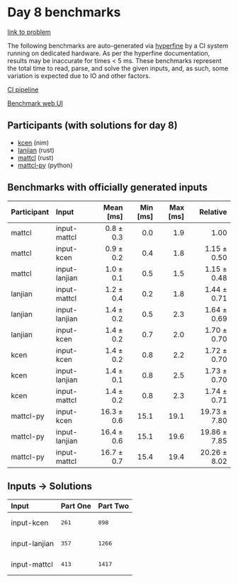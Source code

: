 # Day 8 benchmarks

[link to problem](https://adventofcode.com/2024/day/8)

The following benchmarks are auto-generated via
[hyperfine](https://github.com/sharkdp/hyperfine) by a CI system running on
dedicated hardware. As per the hyperfine documentation, results may be
inaccurate for times < 5 ms. These benchmarks represent the total time to read,
parse, and solve the given inputs, and, as such, some variation is expected due
to IO and other factors.

[CI pipeline](http://ci.papercode.net:8080/teams/main/pipelines/aoc2024)

[Benchmark web UI](https://aoc.ancalagon.black)


## Participants (with solutions for day 8)

- [kcen](https://github.com/kcen/aoc2024) (nim)
- [lanjian](https://github.com/lanjian/aoc-2024) (rust)
- [mattcl](https://github.com/mattcl/aoc2024) (rust)
- [mattcl-py](https://github.com/mattcl/aoc2024-py) (python)


## Benchmarks with officially generated inputs

| Participant | Input | Mean [ms] | Min [ms] | Max [ms] | Relative |
|:---|:---|---:|---:|---:|---:|
| mattcl | input-mattcl | 0.8 ± 0.3 | 0.0 | 1.9 | 1.00 |
| mattcl | input-kcen | 0.9 ± 0.2 | 0.4 | 1.8 | 1.15 ± 0.50 |
| mattcl | input-lanjian | 1.0 ± 0.1 | 0.5 | 1.5 | 1.15 ± 0.48 |
| lanjian | input-mattcl | 1.2 ± 0.4 | 0.2 | 1.8 | 1.44 ± 0.71 |
| lanjian | input-lanjian | 1.4 ± 0.2 | 0.5 | 2.3 | 1.64 ± 0.69 |
| lanjian | input-kcen | 1.4 ± 0.2 | 0.7 | 2.0 | 1.70 ± 0.70 |
| kcen | input-kcen | 1.4 ± 0.2 | 0.8 | 2.2 | 1.72 ± 0.70 |
| kcen | input-lanjian | 1.4 ± 0.1 | 0.8 | 2.5 | 1.73 ± 0.70 |
| kcen | input-mattcl | 1.4 ± 0.2 | 0.8 | 2.3 | 1.74 ± 0.71 |
| mattcl-py | input-kcen | 16.3 ± 0.6 | 15.1 | 19.1 | 19.73 ± 7.80 |
| mattcl-py | input-lanjian | 16.4 ± 0.6 | 15.1 | 19.6 | 19.86 ± 7.85 |
| mattcl-py | input-mattcl | 16.7 ± 0.7 | 15.4 | 19.4 | 20.26 ± 8.02 |


## Inputs -> Solutions

| Input | Part One | Part Two |
|:---|:---|:---|
|input-kcen|<pre>261</pre>|<pre>898</pre>|
|input-lanjian|<pre>357</pre>|<pre>1266</pre>|
|input-mattcl|<pre>413</pre>|<pre>1417</pre>|